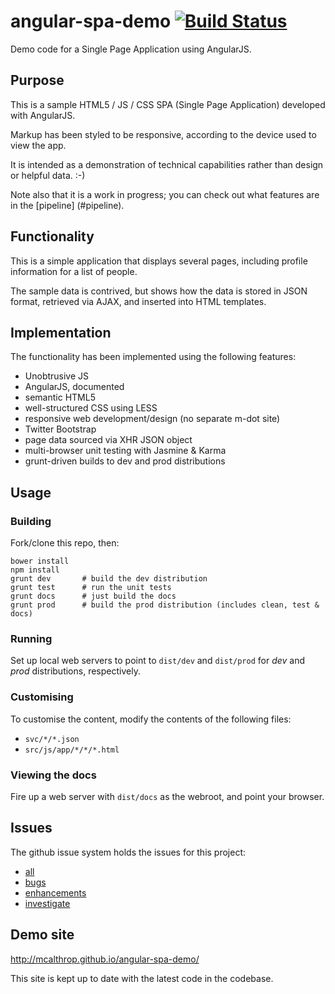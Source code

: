 angular-spa-demo [![Build Status](https://travis-ci.org/mcalthrop/angular-spa-demo.svg?branch=master)](https://travis-ci.org/mcalthrop/angular-spa-demo)
================

Demo code for a Single Page Application using AngularJS.

## Purpose

This is a sample HTML5 / JS / CSS SPA (Single Page Application) developed with AngularJS.

Markup has been styled to be responsive, according to the device used to view the app.

It is intended as a demonstration of technical capabilities rather than design or helpful data. :-)

Note also that it is a work in progress; you can check out what features are in the [pipeline] (#pipeline).

## Functionality

This is a simple application that displays several pages, including profile information for a list of people.

The sample data is contrived, but shows how the data is stored in JSON format, retrieved via AJAX,
and inserted into HTML templates.

## Implementation

The functionality has been implemented using the following features:
* Unobtrusive JS
* AngularJS, documented
* semantic HTML5
* well-structured CSS using LESS
* responsive web development/design (no separate m-dot site)
* Twitter Bootstrap
* page data sourced via XHR JSON object
* multi-browser unit testing with Jasmine & Karma
* grunt-driven builds to dev and prod distributions

## Usage

### Building

Fork/clone this repo, then:
```
bower install
npm install
grunt dev       # build the dev distribution
grunt test      # run the unit tests
grunt docs      # just build the docs
grunt prod      # build the prod distribution (includes clean, test & docs)
```

### Running

Set up local web servers to point to `dist/dev` and `dist/prod` for _dev_ and _prod_ distributions, respectively.

### Customising

To customise the content, modify the contents of the following files:
* `svc/*/*.json`
* `src/js/app/*/*/*.html`

### Viewing the docs

Fire up a web server with `dist/docs` as the webroot, and point your browser.

## Issues

The github issue system holds the issues for this project:

* [all](https://github.com/mcalthrop/angular-spa-demo/issues)
* [bugs](https://github.com/mcalthrop/angular-spa-demo/labels/bugs)
* [enhancements](https://github.com/mcalthrop/angular-spa-demo/labels/enhancement)
* [investigate](https://github.com/mcalthrop/angular-spa-demo/labels/investigate)

## Demo site
http://mcalthrop.github.io/angular-spa-demo/

This site is kept up to date with the latest code in the codebase.
